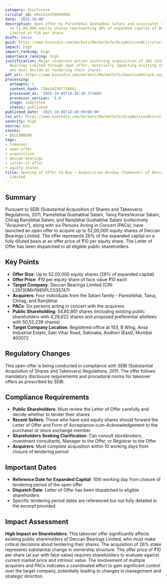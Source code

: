 ```yaml
---
category: disclosure
circular_id: e0e1e1e359b9980d
date: '2025-10-08'
description: Open offer by Pareshbhai Gushabhai Satani and associates to acquire up
  to 52,00,000 equity shares representing 26% of expanded capital of Deccan Bearings
  Limited at ₹10 per share.
draft: false
guid: https://www.bseindia.com/markets/MarketInfo/DispNoticesNCirculars.aspx?Noticeid={BEB7E6F7-1227-4A88-84EF-77D9CA0D3086}&noticeno=20251008-66&dt=10/08/2025&icount=66&totcount=67&flag=0
impact: high
impact_ranking: high
importance_ranking: high
justification: Major corporate action involving acquisition of 26% stake in Deccan
  Bearings Limited through open offer, materially impacting existing shareholders
  who must decide on tendering their shares.
pdf_url: https://www.bseindia.com/markets/MarketInfo/DownloadAttach.aspx?id=20251008-66&attachedId=941fc1f0-6dbb-4f71-bff4-c23d1e3866e9
processing:
  attempts: 1
  content_hash: 720a1b2307730641
  processed_at: '2025-10-08T18:36:30.373466'
  processor_version: '2.0'
  stage: completed
  status: published
published_date: '2025-10-08T16:48:09+00:00'
rss_url: https://www.bseindia.com/markets/MarketInfo/DispNoticesNCirculars.aspx?Noticeid={BEB7E6F7-1227-4A88-84EF-77D9CA0D3086}&noticeno=20251008-66&dt=10/08/2025&icount=66&totcount=67&flag=0
severity: high
source: bse
stocks:
- DECCANBEAR
tags:
- takeover
- open-offer
- acquisition
- deccan-bearings
- letter-of-offer
- equity-shares
title: Opening of Offer to Buy – Acquisition Window (Takeover) of Deccan Bearings
  Limited
---
```


## Summary

Pursuant to SEBI (Substantial Acquisition of Shares and Takeovers) Regulations, 2011, Pareshbhai Gushabhai Satani, Tanuj Pareshkumar Satani, Chirag Ramjibhai Satani, and Ramjibhai Gushabhai Satani (collectively "Acquirers"), along with six Persons Acting in Concert (PACs), have launched an open offer to acquire up to 52,00,000 equity shares of Deccan Bearings Limited. The offer represents 26% of the expanded capital on a fully diluted basis at an offer price of ₹10 per equity share. The Letter of Offer has been dispatched to all eligible public shareholders.

## Key Points

- **Offer Size**: Up to 52,00,000 equity shares (26% of expanded capital)
- **Offer Price**: ₹10 per equity share of face value ₹10 each
- **Target Company**: Deccan Bearings Limited (CIN: L29130MH1985PLC035747)
- **Acquirers**: Four individuals from the Satani family - Pareshbhai, Tanuj, Chirag, and Ramjibhai
- **PACs**: Six persons acting in concert with the acquirers
- **Public Shareholding**: 54,80,861 shares (including existing public shareholders with 4,28,622 shares and proposed preferential allottees with 50,52,239 shares)
- **Target Company Location**: Registered office at 103, B Wing, Ansa Industrial Estate, Saki Vihar Road, Sakinaka, Andheri (East), Mumbai 400072

## Regulatory Changes

This open offer is being conducted in compliance with SEBI (Substantial Acquisition of Shares and Takeovers) Regulations, 2011. The offer follows mandatory disclosure requirements and procedural norms for takeover offers as prescribed by SEBI.

## Compliance Requirements

- **Public Shareholders**: Must review the Letter of Offer carefully and decide whether to tender their shares
- **Recent Sellers**: Those who have sold equity shares should forward the Letter of Offer and Form of Acceptance-cum-Acknowledgement to the purchaser or stock exchange member
- **Shareholders Seeking Clarification**: Can consult stockbrokers, investment consultants, Manager to the Offer, or Registrar to the Offer
- **Acquirers**: Must complete acquisition within 10 working days from closure of tendering period

## Important Dates

- **Reference Date for Expanded Capital**: 10th working day from closure of tendering period of the open offer
- **Dispatch Date**: Letter of Offer has been dispatched to eligible shareholders
- Specific tendering period dates are referenced but not fully detailed in the excerpt provided

## Impact Assessment

**High Impact on Shareholders**: This takeover offer significantly affects existing public shareholders of Deccan Bearings Limited, who must make critical decisions about tendering their shares. The acquisition of 26% stake represents substantial change in ownership structure. The offer price of ₹10 per share (at par with face value) requires shareholders to evaluate against current market price and intrinsic value. The involvement of multiple acquirers and PACs indicates a coordinated effort to gain significant control over the target company, potentially leading to changes in management and strategic direction.